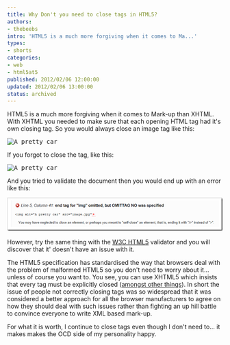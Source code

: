 ```yaml
---
title: Why Don't you need to close tags in HTML5?
authors:
- thebeebs
intro: 'HTML5 is a much more forgiving when it comes to Ma...'
types:
- shorts
categories:
- web
- html5at5
published: 2012/02/06 12:00:00
updated: 2012/02/06 13:00:00
status: archived
---
```


HTML5 is a much more forgiving when it comes to Mark-up than XHTML. With XHTML you needed to make sure that each opening HTML tag had it's own closing tag. So you would always close an image tag like this:
  <div style="padding-bottom: 0px; margin: 0px; padding-left: 0px; padding-right: 0px; display: inline; float: none; padding-top: 0px" id="scid:f32c3428-b7e9-4f15-a8ea-c502c7ff2e88:cc03afa0-e864-48b3-accd-6fe95efc69a2" class="wlWriterEditableSmartContent"><pre class="brush: html;"><img alt="A pretty car" src="images/images/image.jpg" /></pre></div>

If you forgot to close the tag, like this:

<div style="padding-bottom: 0px; margin: 0px; padding-left: 0px; padding-right: 0px; display: inline; float: none; padding-top: 0px" id="scid:f32c3428-b7e9-4f15-a8ea-c502c7ff2e88:1ae70f72-413f-42bc-8abc-056fd9937927" class="wlWriterEditableSmartContent"><pre class="brush: html;"><img alt="A pretty car" src="image.jpg" ></pre></div>

And you tried to validate the document then you would end up with an error like this:

[![An error message from the W3C Validator](images/8637.image_thumb.png "An error message from the W3C Validator")](https://msdnshared.blob.core.windows.net/media/MSDNBlogsFS/prod.evol.blogs.msdn.com/CommunityServer.Blogs.Components.WeblogFiles/00/00/01/38/93/metablogapi/0702.image_2.png)

However, try the same thing with the [W3C HTML5](http://validator.w3.org) validator and you will discover that it' doesn't have an issue with it.

The HTML5 specification has standardised the way that browsers deal with the problem of malformed HTML5 so you don't need to worry about it... unless of course you want to. You see, you can use XHTML5 which insists that every tag must be explicitly closed ([amongst other things](http://dev.w3.org/html5/spec/Overview.html#html-vs-xhtml)). In short the issue of people not correctly closing tags was so widespread that it was considered a better approach for all the browser manufacturers to agree on how they should deal with such issues rather than fighting an up hill battle to convince everyone to write XML based mark-up.

For what it is worth, I continue to close tags even though I don't need to... it makes makes the OCD side of my personality happy. 